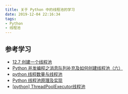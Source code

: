 ```yaml
---
title: 关于 Python 中的线程池的学习
date: 2019-12-04 22:16:34
tags:
- Python
- 线程池
---
```


## 参考学习
- [12.7 创建一个线程池](https://python3-cookbook.readthedocs.io/zh_CN/latest/c12/p07_creating_thread_pool.html)
- [Python 并发编程之消息队列补充及如何创建线程池（六）](https://www.cnblogs.com/wongbingming/p/9050437.html)
- [python 线程数量与线程池](https://juejin.im/post/5aa7314e6fb9a028d936d2a4)
- [Python 线程池原理及实现](https://www.jianshu.com/p/afd9b3deb027)
- [[python] ThreadPoolExecutor线程池](https://www.jianshu.com/p/b9b3d66aa0be)